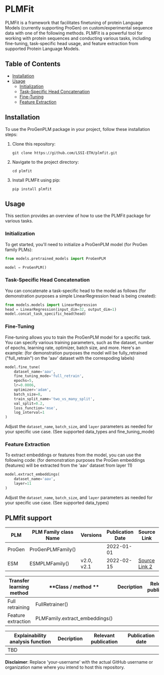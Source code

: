 # PLMFit

PLMFit is a framework that facilitates finetuning of  protein Language Models (currently supporting ProGen) on custom/experimental sequence data with one of the following methods. PLMFit is a powerful tool for working with protein sequences and conducting various tasks, including fine-tuning, task-specific head usage, and feature extraction from supported Protein Language Models.

## Table of Contents

- [Installation](#installation)
- [Usage](#usage)
  - [Initialization](#initialization)
  - [Task-Specific Head Concatenation](#task-specific-head-concatenation)
  - [Fine-Tuning](#fine-tuning)
  - [Feature Extraction](#feature-extraction)

## Installation

To use the ProGenPLM package in your project, follow these installation steps:

1. Clone this repository:

   ```shell
   git clone https://github.com/LSSI-ETH/plmfit.git
   ```

2. Navigate to the project directory:

   ```shell
   cd plmfit
   ```

3. Install PLMFit using pip:

   ```shell
   pip install plmfit
   ```


## Usage

This section provides an overview of how to use the PLMFit package for various tasks.

### Initialization

To get started, you'll need to initialize a ProGenPLM model (for ProGen family PLMs):

```python
from models.pretrained_models import ProGenPLM

model = ProGenPLM()
```

### Task-Specific Head Concatenation

You can concatenate a task-specific head to the model as follows (for demonstration purposes a simple LinearRegression head is being created):

```python
from models.models import LinearRegression
head = LinearRegression(input_dim=32, output_dim=1) 
model.concat_task_specific_head(head)
```

### Fine-Tuning

Fine-tuning allows you to train the ProGenPLM model for a specific task. You can specify various training parameters, such as the dataset, number of epochs, learning rate, optimizer, batch size, and more. Here's an example:
(for demonstration purposes the model will be fully_retrained ("full_retrain") on the 'aav' dataset with the correspoding labels)

```python
model.fine_tune(
    dataset_name='aav',
    fine_tuning_mode='full_retrain',
    epochs=5,
    lr=0.0006,
    optimizer='adam',
    batch_size=8,
    train_split_name='two_vs_many_split',
    val_split=0.2,
    loss_function='mse',
    log_interval=1
)
```
Adjust the `dataset_name`, `batch_size`, and `layer` parameters as needed for your specific use case. (See supported data_types and fine_tuning_mode)

### Feature Extraction

To extract embeddings or features from the model, you can use the following code:
(for demonstration purposes the ProGen embeddings (features) will be extracted from the 'aav' dataset from layer 11)

```python
model.extract_embeddings(
    dataset_name='aav',
    layer=11
)
```

Adjust the `dataset_name`, `batch_size`, and `layer` parameters as needed for your specific use case. (See supported data_types)

## PLMfit support

| PLM          | PLM Family class Name | Versions       | Publication Date | Source Link               | Owner        |
| ------------ | --------------------- | -------------- | ----------------- | ------------------------- | ------------ |
| ProGen  | ProGenPLMFamily()          |    | 2022-01-01        |  | Salesforce     |
| ESM | ESMPLMFamily()          | v2.0, v2.1     | 2022-02-15        | [Source Link 2](link2)    | Meta   |


| **Transfer learning method**          | **Class / method **   | **Decription** | **Relevant publication** | **Publication date** |
| ------------ | --------------------- | -------------- | ----------------- | ------------------------- |
| Full retraining | FullRetrainer()           |   |    | [Source Link 1](link1)    | 
| Feature extraction | PLMFamily.extract_embeddings()         |     |       | [Source Link 2](link2)    | 


| **Explainability analysis function**     | **Decription** | **Relevant publication** | **Publication date** |
| ------------ | --------------------- | -------------- | ----------------- | 
| TBD |       |    |      |     |


**Disclaimer**: Replace 'your-username' with the actual GitHub username or organization name where you intend to host this repository.
